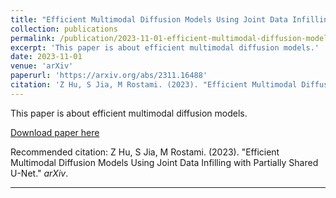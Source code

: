 ```yaml
---
title: "Efficient Multimodal Diffusion Models Using Joint Data Infilling with Partially Shared U-Net"
collection: publications
permalink: /publication/2023-11-01-efficient-multimodal-diffusion-models
excerpt: 'This paper is about efficient multimodal diffusion models.'
date: 2023-11-01
venue: 'arXiv'
paperurl: 'https://arxiv.org/abs/2311.16488'
citation: 'Z Hu, S Jia, M Rostami. (2023). "Efficient Multimodal Diffusion Models Using Joint Data Infilling with Partially Shared U-Net." <i>arXiv</i>.'
---
```

This paper is about efficient multimodal diffusion models.

[Download paper here](https://arxiv.org/abs/2311.16488)

Recommended citation: Z Hu, S Jia, M Rostami. (2023). "Efficient Multimodal Diffusion Models Using Joint Data Infilling with Partially Shared U-Net." <i>arXiv</i>.

---